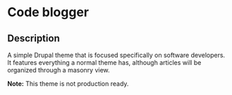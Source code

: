 # Code blogger

## Description
A simple Drupal theme that is focused specifically on software developers. It features everything a normal theme has, although articles will be organized through a masonry view.

**Note:** This theme is not production ready.
